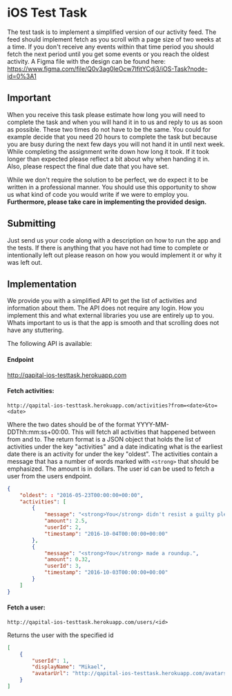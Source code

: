 # iOS Test Task
The test task is to implement a simplified version of our activity feed. The feed should implement fetch as you scroll with a page size of two weeks at a time. If you don't receive any events within that time period you should fetch the next period until you get some events or you reach the oldest activity. A Figma file with the design can be found here: https://www.figma.com/file/Q0v3ag0leOcw7IfitYCdj3/iOS-Task?node-id=0%3A1

## Important
When you receive this task please estimate how long you will need to complete the task and when you will hand it in to us and reply to us as soon as possible. These two times do not have to be the same. You could for example decide that you need 20 hours to complete the task but because you are busy during the next few days you will not hand it in until next week. While completing the assignment write down how long it took. If it took longer than expected please reflect a bit about why when handing it in. Also, please respect the final due date that you have set.

While we don't require the solution to be perfect, we do expect it to be written in a professional manner. You should use this opportunity to show us what kind of code you would write if we were to employ you. **Furthermore, please take care in implementing the provided design.**

## Submitting
Just send us your code along with a description on how to run the app and the tests. If there is anything that you have not had time to complete or intentionally left out please reason on how you would implement it or why it was left out.

## Implementation
We provide you with a simplified API to get the list of activities and information about them. The API does not require any login. How you implement this and what external libraries you use are entirely up to you. Whats important to us is that the app is smooth and that scrolling does not have any stuttering.


The following API is available:

#### Endpoint
http://qapital-ios-testtask.herokuapp.com

#### Fetch activities:
```
http://qapital-ios-testtask.herokuapp.com/activities?from=<date>&to=<date>
```

Where the two dates should be of the format YYYY-MM-DDThh:mm:ss+00:00. This will fetch all activities that happened between from and to. The return format is a JSON object that holds the list of activities under the key "activities" and a date indicating what is the earliest date there is an activity for under the key "oldest". The activities contain a message that has a number of words marked with `<strong>` that should be emphasized. The amount is in dollars. The user id can be used to fetch a user from the users endpoint.
```json
{
	"oldest": : "2016-05-23T00:00:00+00:00",
	"activities": [
		{
			"message": "<strong>You</strong> didn't resist a guilty pleasure at <strong>Starbucks</strong>.",
			"amount": 2.5,
			"userId": 2,
			"timestamp": "2016-10-04T00:00:00+00:00"
		},
		{
			"message": "<strong>You</strong> made a roundup.",
			"amount": 0.32,
			"userId": 3,
			"timestamp": "2016-10-03T00:00:00+00:00"
		}
	]
}
```

#### Fetch a user:
```
http://qapital-ios-testtask.herokuapp.com/users/<id>
```

Returns the user with the specified id
```json
[
	{
		"userId": 1,
		"displayName": "Mikael",
		"avatarUrl": "http://qapital-ios-testtask.herokuapp.com/avatars/mikael.jpg"
	}
]
```
